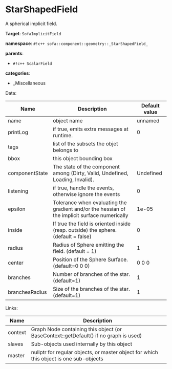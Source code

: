 # StarShapedField

A spherical implicit field.


__Target__: `SofaImplicitField`

__namespace__: `#!c++ sofa::component::geometry::_StarShapedField_`

__parents__: 

- `#!c++ ScalarField`

__categories__: 

- _Miscellaneous

Data: 

<table>
<thead>
    <tr>
        <th>Name</th>
        <th>Description</th>
        <th>Default value</th>
    </tr>
</thead>
<tbody>
	<tr>
		<td>name</td>
		<td>
object name
</td>
		<td>unnamed</td>
	</tr>
	<tr>
		<td>printLog</td>
		<td>
if true, emits extra messages at runtime.
</td>
		<td>0</td>
	</tr>
	<tr>
		<td>tags</td>
		<td>
list of the subsets the objet belongs to
</td>
		<td></td>
	</tr>
	<tr>
		<td>bbox</td>
		<td>
this object bounding box
</td>
		<td></td>
	</tr>
	<tr>
		<td>componentState</td>
		<td>
The state of the component among (Dirty, Valid, Undefined, Loading, Invalid).
</td>
		<td>Undefined</td>
	</tr>
	<tr>
		<td>listening</td>
		<td>
if true, handle the events, otherwise ignore the events
</td>
		<td>0</td>
	</tr>
	<tr>
		<td>epsilon</td>
		<td>
Tolerance when evaluating the gradient and/or the hessian of the implicit surface numerically
</td>
		<td>1e-05</td>
	</tr>
	<tr>
		<td>inside</td>
		<td>
If true the field is oriented inside (resp. outside) the sphere. (default = false)
</td>
		<td>0</td>
	</tr>
	<tr>
		<td>radius</td>
		<td>
Radius of Sphere emitting the field. (default = 1)
</td>
		<td>1</td>
	</tr>
	<tr>
		<td>center</td>
		<td>
Position of the Sphere Surface. (default=0 0 0)
</td>
		<td>0 0 0</td>
	</tr>
	<tr>
		<td>branches</td>
		<td>
Number of branches of the star. (default=1)
</td>
		<td>1</td>
	</tr>
	<tr>
		<td>branchesRadius</td>
		<td>
Size of the branches of the star. (default=1)
</td>
		<td>1</td>
	</tr>

</tbody>
</table>

Links: 

| Name | Description |
| ---- | ----------- |
|context|Graph Node containing this object (or BaseContext::getDefault() if no graph is used)|
|slaves|Sub-objects used internally by this object|
|master|nullptr for regular objects, or master object for which this object is one sub-objects|



